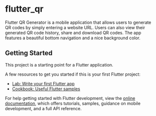 # flutter_qr

Flutter QR Generator is a mobile application that allows users to generate QR codes by simply entering a website URL. Users can also view their generated QR code history, share and download QR codes. The app features a beautiful bottom navigation and a nice background color.

## Getting Started

This project is a starting point for a Flutter application.

A few resources to get you started if this is your first Flutter project:

- [Lab: Write your first Flutter app](https://docs.flutter.dev/get-started/codelab)
- [Cookbook: Useful Flutter samples](https://docs.flutter.dev/cookbook)

For help getting started with Flutter development, view the
[online documentation](https://docs.flutter.dev/), which offers tutorials,
samples, guidance on mobile development, and a full API reference.
